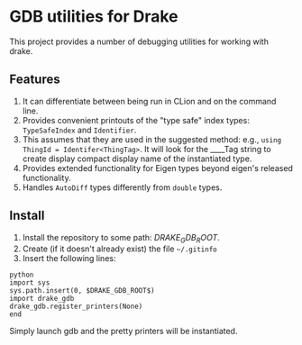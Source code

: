 # GDB utilities for Drake

This project provides a number of debugging utilities for working with drake.

## Features

1. It can differentiate between being run in CLion and on the command line.
2. Provides convenient printouts of the "type safe" index types: `TypeSafeIndex` and `Identifier`.
  1. This assumes that they are used in the suggested method: e.g.,
  `using ThingId = Identifer<ThingTag>`. It will look for the ____Tag string to create display
   compact display name of the instantiated type.
3. Provides extended functionality for Eigen types beyond eigen's released functionality.
4. Handles `AutoDiff` types differently from `double` types.

## Install

1. Install the repository to some path: $DRAKE_GDB_ROOT$.
2. Create (if it doesn't already exist) the file `~/.gitinfo`
3. Insert the following lines:
```
python
import sys
sys.path.insert(0, $DRAKE_GDB_ROOT$)
import drake_gdb 
drake_gdb.register_printers(None)
end
```

Simply launch gdb and the pretty printers will be instantiated.

